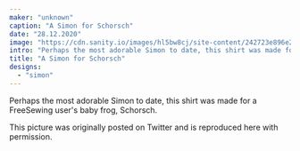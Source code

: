 ```yaml
---
maker: "unknown"
caption: "A Simon for Schorsch"
date: "28.12.2020"
image: "https://cdn.sanity.io/images/hl5bw8cj/site-content/242723e896e21decb6f7363a4defa62654165546-1536x2048.jpg"
intro: "Perhaps the most adorable Simon to date, this shirt was made for a FreeSewing user's baby frog, Schorsch."
title: "A Simon for Schorsch"
designs:
  - "simon"
---
```



Perhaps the most adorable Simon to date, this shirt was made for a FreeSewing user's baby frog, Schorsch.

This picture was originally posted on Twitter and is reproduced here with permission.


